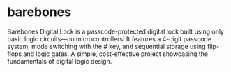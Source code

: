 # barebones
Barebones Digital Lock is a passcode-protected digital lock built using only basic logic circuits—no microcontrollers! It features a 4-digit passcode system, mode switching with the # key, and sequential storage using flip-flops and logic gates. A simple, cost-effective project showcasing the fundamentals of digital logic design.
